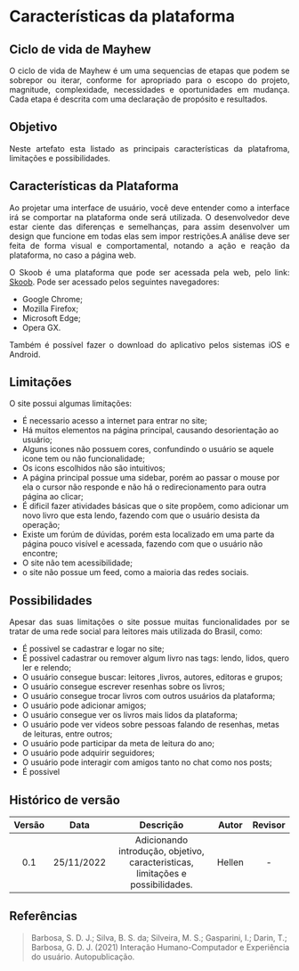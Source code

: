 # Características da plataforma

## Ciclo de vida de Mayhew

<p align="justify">O ciclo de vida de Mayhew é um uma sequencias de etapas que podem se sobrepor ou iterar, conforme for apropriado para o escopo do projeto, magnitude, complexidade, necessidades e oportunidades em mudança. Cada etapa é descrita com uma declaração de propósito e resultados.</p>

## Objetivo

<p align="justify">Neste artefato esta listado as principais características da platafroma, limitações e possibilidades.</p>

## Características da Plataforma

<p align="justify">Ao projetar uma interface de usuário, você deve entender como a interface irá se comportar na plataforma onde será utilizada. O desenvolvedor deve estar ciente das diferenças e semelhanças, para assim desenvolver um design que funcione em todas elas sem impor restrições.A análise deve ser feita de forma visual e comportamental, notando a ação e reação da plataforma, no caso a página web.</p>

<p align="justify">O Skoob é uma plataforma que pode ser acessada pela web, pelo link: <a href="https://www.skoob.com.br/">Skoob</a>. Pode ser acessado pelos seguintes navegadores:</p>
<ul>
<li>Google Chrome;</li>
<li>Mozilla Firefox;</li>
<li>Microsoft Edge;</li>
<li>Opera GX.</li>
</ul>
<p align="justify">Também é possível fazer o download do aplicativo pelos sistemas iOS e Android.</p>

## Limitações

<p align="justify">O site possui algumas limitações:
<ul>
<li>É necessario acesso a internet para entrar no site;</li>
<li>Há muitos elementos na página principal, causando desorientação ao usuário;</li>
<li>Alguns icones não possuem cores, confundindo o usuário se aquele icone tem ou não funcionalidade;</li>
<li>Os icons escolhidos não são intuitivos;</li>
<li>A página principal possue uma sidebar, porém ao passar o mouse por ela o cursor não responde e não há o redirecionamento para outra página ao clicar;</li>
<li>É dificil fazer atividades básicas que o site propõem, como adicionar um novo livro que esta lendo, fazendo com que o usuário desista da operação;</li>
<li>Existe um forúm de dúvidas, porém esta localizado em uma parte da página pouco visível e acessada, fazendo com que o usuário não encontre;</li>
<li>O site não tem acessibilidade;</li>
<li>o site não possue um feed, como a maioria das redes sociais.</li>

</ul>
</p>

## Possibilidades

<p align="justify">Apesar das suas limitações o site possue muitas funcionalidades por se tratar de uma rede social para leitores mais utilizada do Brasil, como: 
<ul>
<li>É possivel se cadastrar e logar no site;</li>
<li>É possivel cadastrar ou remover algum livro nas tags: lendo, lidos, quero ler e relendo;</li>
<li>O usuário consegue buscar: leitores ,livros, autores, editoras e grupos; </li>
<li>O usuário consegue escrever resenhas sobre os livros;</li>
<li>O usuário consegue trocar livros com outros usuários da plataforma;</li>
<li>O usuário pode adicionar amigos;</li>
<li>O usuário consegue ver os livros mais lidos da plataforma;</li>
<li>O usuário pode ver videos sobre pessoas falando de resenhas, metas de leituras, entre outros;</li>
<li>O usuário pode participar da meta de leitura do ano;</li>
<li>O usuário pode adquirir seguidores;</li>
<li>O usuário pode interagir com amigos tanto no chat como nos posts;</li>
<li>É possivel </li>

</ul>
</p>

## Histórico de versão

| Versão |    Data    |                                    Descrição                                    | Autor  | Revisor |
| :----: | :--------: | :-----------------------------------------------------------------------------: | :----: | :-----: |
|  0.1   | 25/11/2022 | Adicionando introdução, objetivo, caracteristicas, limitações e possibilidades. | Hellen |    -    |

## Referências

> Barbosa, S. D. J.; Silva, B. S. da; Silveira, M. S.; Gasparini, I.; Darin, T.; Barbosa, G. D. J. (2021) Interação Humano-Computador e Experiência do usuário. Autopublicação.
